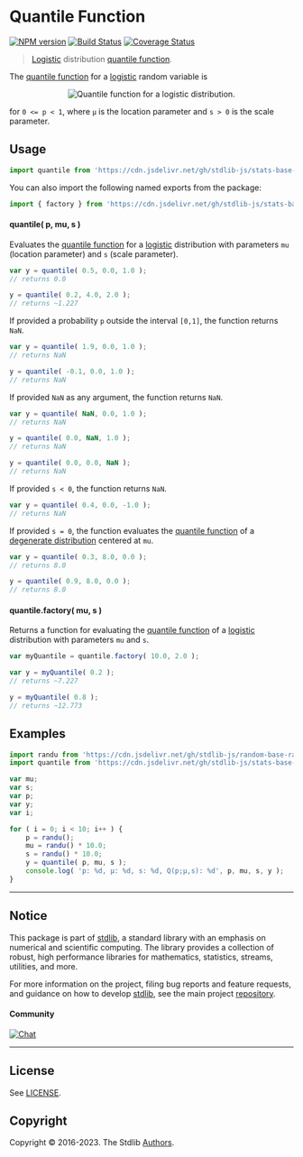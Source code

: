 <!--

@license Apache-2.0

Copyright (c) 2018 The Stdlib Authors.

Licensed under the Apache License, Version 2.0 (the "License");
you may not use this file except in compliance with the License.
You may obtain a copy of the License at

   http://www.apache.org/licenses/LICENSE-2.0

Unless required by applicable law or agreed to in writing, software
distributed under the License is distributed on an "AS IS" BASIS,
WITHOUT WARRANTIES OR CONDITIONS OF ANY KIND, either express or implied.
See the License for the specific language governing permissions and
limitations under the License.

-->

# Quantile Function

[![NPM version][npm-image]][npm-url] [![Build Status][test-image]][test-url] [![Coverage Status][coverage-image]][coverage-url] <!-- [![dependencies][dependencies-image]][dependencies-url] -->

> [Logistic][logistic-distribution] distribution [quantile function][quantile-function].

<section class="intro">

The [quantile function][quantile-function] for a [logistic][logistic-distribution] random variable is

<!-- <equation class="equation" label="eq:logistic_quantile_function" align="center" raw="Q(p;\mu,s)= \mu + s \ln \left( \frac{p}{1-p} \right )" alt="Quantile function for a logistic distribution."> -->

<div class="equation" align="center" data-raw-text="Q(p;\mu,s)= \mu + s \ln \left( \frac{p}{1-p} \right )" data-equation="eq:logistic_quantile_function">
    <img src="https://cdn.jsdelivr.net/gh/stdlib-js/stdlib@51534079fef45e990850102147e8945fb023d1d0/lib/node_modules/@stdlib/stats/base/dists/logistic/quantile/docs/img/equation_logistic_quantile_function.svg" alt="Quantile function for a logistic distribution.">
    <br>
</div>

<!-- </equation> -->

for `0 <= p < 1`, where `µ` is the location parameter and `s > 0` is the scale parameter.

</section>

<!-- /.intro -->



<section class="usage">

## Usage

```javascript
import quantile from 'https://cdn.jsdelivr.net/gh/stdlib-js/stats-base-dists-logistic-quantile@deno/mod.js';
```

You can also import the following named exports from the package:

```javascript
import { factory } from 'https://cdn.jsdelivr.net/gh/stdlib-js/stats-base-dists-logistic-quantile@deno/mod.js';
```

#### quantile( p, mu, s )

Evaluates the [quantile function][quantile-function] for a [logistic][logistic-distribution] distribution with parameters `mu` (location parameter) and `s` (scale parameter).

```javascript
var y = quantile( 0.5, 0.0, 1.0 );
// returns 0.0

y = quantile( 0.2, 4.0, 2.0 );
// returns ~1.227
```

If provided a probability `p` outside the interval `[0,1]`, the function returns `NaN`.

```javascript
var y = quantile( 1.9, 0.0, 1.0 );
// returns NaN

y = quantile( -0.1, 0.0, 1.0 );
// returns NaN
```

If provided `NaN` as any argument, the function returns `NaN`.

```javascript
var y = quantile( NaN, 0.0, 1.0 );
// returns NaN

y = quantile( 0.0, NaN, 1.0 );
// returns NaN

y = quantile( 0.0, 0.0, NaN );
// returns NaN
```

If provided `s < 0`, the function returns `NaN`.

```javascript
var y = quantile( 0.4, 0.0, -1.0 );
// returns NaN
```

If provided `s = 0`, the function evaluates the [quantile function][quantile-function] of a [degenerate distribution][degenerate-distribution] centered at `mu`.

```javascript
var y = quantile( 0.3, 8.0, 0.0 );
// returns 8.0

y = quantile( 0.9, 8.0, 0.0 );
// returns 8.0
```

#### quantile.factory( mu, s )

Returns a function for evaluating the [quantile function][quantile-function] of a [logistic][logistic-distribution] distribution with parameters `mu` and `s`.

```javascript
var myQuantile = quantile.factory( 10.0, 2.0 );

var y = myQuantile( 0.2 );
// returns ~7.227

y = myQuantile( 0.8 );
// returns ~12.773
```

</section>

<!-- /.usage -->

<section class="examples">

## Examples

<!-- eslint no-undef: "error" -->

```javascript
import randu from 'https://cdn.jsdelivr.net/gh/stdlib-js/random-base-randu@deno/mod.js';
import quantile from 'https://cdn.jsdelivr.net/gh/stdlib-js/stats-base-dists-logistic-quantile@deno/mod.js';

var mu;
var s;
var p;
var y;
var i;

for ( i = 0; i < 10; i++ ) {
    p = randu();
    mu = randu() * 10.0;
    s = randu() * 10.0;
    y = quantile( p, mu, s );
    console.log( 'p: %d, µ: %d, s: %d, Q(p;µ,s): %d', p, mu, s, y );
}
```

</section>

<!-- /.examples -->

<!-- Section for related `stdlib` packages. Do not manually edit this section, as it is automatically populated. -->

<section class="related">

</section>

<!-- /.related -->

<!-- Section for all links. Make sure to keep an empty line after the `section` element and another before the `/section` close. -->


<section class="main-repo" >

* * *

## Notice

This package is part of [stdlib][stdlib], a standard library with an emphasis on numerical and scientific computing. The library provides a collection of robust, high performance libraries for mathematics, statistics, streams, utilities, and more.

For more information on the project, filing bug reports and feature requests, and guidance on how to develop [stdlib][stdlib], see the main project [repository][stdlib].

#### Community

[![Chat][chat-image]][chat-url]

---

## License

See [LICENSE][stdlib-license].


## Copyright

Copyright &copy; 2016-2023. The Stdlib [Authors][stdlib-authors].

</section>

<!-- /.stdlib -->

<!-- Section for all links. Make sure to keep an empty line after the `section` element and another before the `/section` close. -->

<section class="links">

[npm-image]: http://img.shields.io/npm/v/@stdlib/stats-base-dists-logistic-quantile.svg
[npm-url]: https://npmjs.org/package/@stdlib/stats-base-dists-logistic-quantile

[test-image]: https://github.com/stdlib-js/stats-base-dists-logistic-quantile/actions/workflows/test.yml/badge.svg?branch=main
[test-url]: https://github.com/stdlib-js/stats-base-dists-logistic-quantile/actions/workflows/test.yml?query=branch:main

[coverage-image]: https://img.shields.io/codecov/c/github/stdlib-js/stats-base-dists-logistic-quantile/main.svg
[coverage-url]: https://codecov.io/github/stdlib-js/stats-base-dists-logistic-quantile?branch=main

<!--

[dependencies-image]: https://img.shields.io/david/stdlib-js/stats-base-dists-logistic-quantile.svg
[dependencies-url]: https://david-dm.org/stdlib-js/stats-base-dists-logistic-quantile/main

-->

[chat-image]: https://img.shields.io/gitter/room/stdlib-js/stdlib.svg
[chat-url]: https://gitter.im/stdlib-js/stdlib/

[stdlib]: https://github.com/stdlib-js/stdlib

[stdlib-authors]: https://github.com/stdlib-js/stdlib/graphs/contributors

[umd]: https://github.com/umdjs/umd
[es-module]: https://developer.mozilla.org/en-US/docs/Web/JavaScript/Guide/Modules

[deno-url]: https://github.com/stdlib-js/stats-base-dists-logistic-quantile/tree/deno
[umd-url]: https://github.com/stdlib-js/stats-base-dists-logistic-quantile/tree/umd
[esm-url]: https://github.com/stdlib-js/stats-base-dists-logistic-quantile/tree/esm
[branches-url]: https://github.com/stdlib-js/stats-base-dists-logistic-quantile/blob/main/branches.md

[stdlib-license]: https://raw.githubusercontent.com/stdlib-js/stats-base-dists-logistic-quantile/main/LICENSE

[logistic-distribution]: https://en.wikipedia.org/wiki/Logistic_distribution

[quantile-function]: https://en.wikipedia.org/wiki/Quantile_function

[degenerate-distribution]: https://en.wikipedia.org/wiki/Degenerate_distribution

</section>

<!-- /.links -->
